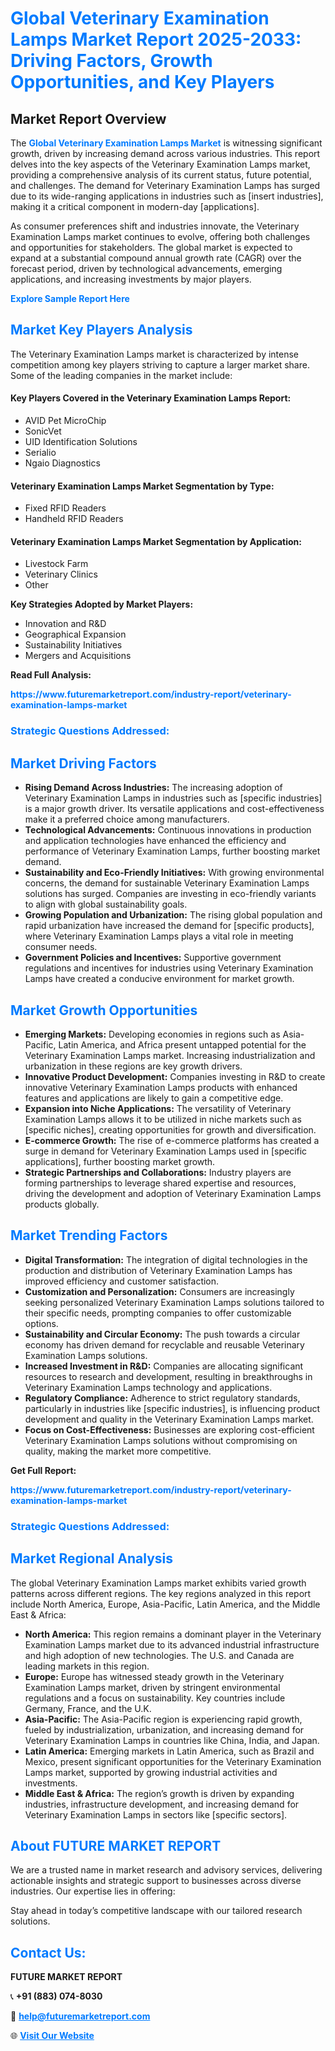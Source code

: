 <h1 style="color: #007BFF;">Global Veterinary Examination Lamps Market Report 2025-2033: Driving Factors, Growth Opportunities, and Key Players</h1>

<section id="overview">
<h2>Market Report Overview</h2>
<p>The <a href="https://www.futuremarketreport.com/industry-report/veterinary-examination-lamps-market" style="color: #007BFF; text-decoration: none;"><strong>Global Veterinary Examination Lamps Market</strong></a> is witnessing significant growth, driven by increasing demand across various industries. This report delves into the key aspects of the Veterinary Examination Lamps market, providing a comprehensive analysis of its current status, future potential, and challenges. The demand for Veterinary Examination Lamps has surged due to its wide-ranging applications in industries such as [insert industries], making it a critical component in modern-day [applications].</p>
<p>As consumer preferences shift and industries innovate, the Veterinary Examination Lamps market continues to evolve, offering both challenges and opportunities for stakeholders. The global market is expected to expand at a substantial compound annual growth rate (CAGR) over the forecast period, driven by technological advancements, emerging applications, and increasing investments by major players.</p>
</section>

<section id="overview">
<p><a href="https://www.futuremarketreport.com/request-sample/reportId=31744" style="color: #007BFF; text-decoration: none;"><strong>Explore Sample Report Here</strong></a></p>
</section>

<section id="key-players">
<h2 style="color: #007BFF;">Market Key Players Analysis</h2>
<p>The Veterinary Examination Lamps market is characterized by intense competition among key players striving to capture a larger market share. Some of the leading companies in the market include:</p>
<h4>Key Players Covered in the Veterinary Examination Lamps Report:</h4>
<ul><li>AVID Pet MicroChip</li><li>SonicVet</li><li>UID Identification Solutions</li><li>Serialio</li><li>Ngaio Diagnostics</li></ul>
<h4>Veterinary Examination Lamps Market Segmentation by Type:</h4>
<ul><li>Fixed RFID Readers</li><li>Handheld RFID Readers</li></ul>

<h4>Veterinary Examination Lamps Market Segmentation by Application:</h4>
<ul><li>Livestock Farm</li><li>Veterinary Clinics</li><li>Other</li></ul>
<p><strong>Key Strategies Adopted by Market Players:</strong></p>
<ul>
<li>Innovation and R&D</li>
<li>Geographical Expansion</li>
<li>Sustainability Initiatives</li>
<li>Mergers and Acquisitions</li>
</ul>
</section>

<section>
<p><strong>Read Full Analysis: </strong></p><a href="https://www.futuremarketreport.com/industry-report/veterinary-examination-lamps-market" style="color: #007BFF; text-decoration: none;"><strong>https://www.futuremarketreport.com/industry-report/veterinary-examination-lamps-market</strong></a>
<h3 style="color: #007BFF;">Strategic Questions Addressed:</h3>
</section>

<section id="driving-factors">
<h2 style="color: #007BFF;">Market Driving Factors</h2>
<ul>
<li><strong>Rising Demand Across Industries:</strong> The increasing adoption of Veterinary Examination Lamps in industries such as [specific industries] is a major growth driver. Its versatile applications and cost-effectiveness make it a preferred choice among manufacturers.</li>
<li><strong>Technological Advancements:</strong> Continuous innovations in production and application technologies have enhanced the efficiency and performance of Veterinary Examination Lamps, further boosting market demand.</li>
<li><strong>Sustainability and Eco-Friendly Initiatives:</strong> With growing environmental concerns, the demand for sustainable Veterinary Examination Lamps solutions has surged. Companies are investing in eco-friendly variants to align with global sustainability goals.</li>
<li><strong>Growing Population and Urbanization:</strong> The rising global population and rapid urbanization have increased the demand for [specific products], where Veterinary Examination Lamps plays a vital role in meeting consumer needs.</li>
<li><strong>Government Policies and Incentives:</strong> Supportive government regulations and incentives for industries using Veterinary Examination Lamps have created a conducive environment for market growth.</li>
</ul>
</section>

<section id="growth-opportunities">
<h2 style="color: #007BFF;">Market Growth Opportunities</h2>
<ul>
<li><strong>Emerging Markets:</strong> Developing economies in regions such as Asia-Pacific, Latin America, and Africa present untapped potential for the Veterinary Examination Lamps market. Increasing industrialization and urbanization in these regions are key growth drivers.</li>
<li><strong>Innovative Product Development:</strong> Companies investing in R&D to create innovative Veterinary Examination Lamps products with enhanced features and applications are likely to gain a competitive edge.</li>
<li><strong>Expansion into Niche Applications:</strong> The versatility of Veterinary Examination Lamps allows it to be utilized in niche markets such as [specific niches], creating opportunities for growth and diversification.</li>
<li><strong>E-commerce Growth:</strong> The rise of e-commerce platforms has created a surge in demand for Veterinary Examination Lamps used in [specific applications], further boosting market growth.</li>
<li><strong>Strategic Partnerships and Collaborations:</strong> Industry players are forming partnerships to leverage shared expertise and resources, driving the development and adoption of Veterinary Examination Lamps products globally.</li>
</ul>
</section>

<section id="trending-factors">
<h2 style="color: #007BFF;">Market Trending Factors</h2>
<ul>
<li><strong>Digital Transformation:</strong> The integration of digital technologies in the production and distribution of Veterinary Examination Lamps has improved efficiency and customer satisfaction.</li>
<li><strong>Customization and Personalization:</strong> Consumers are increasingly seeking personalized Veterinary Examination Lamps solutions tailored to their specific needs, prompting companies to offer customizable options.</li>
<li><strong>Sustainability and Circular Economy:</strong> The push towards a circular economy has driven demand for recyclable and reusable Veterinary Examination Lamps solutions.</li>
<li><strong>Increased Investment in R&D:</strong> Companies are allocating significant resources to research and development, resulting in breakthroughs in Veterinary Examination Lamps technology and applications.</li>
<li><strong>Regulatory Compliance:</strong> Adherence to strict regulatory standards, particularly in industries like [specific industries], is influencing product development and quality in the Veterinary Examination Lamps market.</li>
<li><strong>Focus on Cost-Effectiveness:</strong> Businesses are exploring cost-efficient Veterinary Examination Lamps solutions without compromising on quality, making the market more competitive.</li>
</ul>
</section>

<section>
<p><strong>Get Full Report: </strong></p><a href="https://www.futuremarketreport.com/industry-report/veterinary-examination-lamps-market" style="color: #007BFF; text-decoration: none;"><strong>https://www.futuremarketreport.com/industry-report/veterinary-examination-lamps-market</strong></a>
<h3 style="color: #007BFF;">Strategic Questions Addressed:</h3>
</section>


<section id="regional-analysis">
<h2 style="color: #007BFF;">Market Regional Analysis</h2>
<p>The global Veterinary Examination Lamps market exhibits varied growth patterns across different regions. The key regions analyzed in this report include North America, Europe, Asia-Pacific, Latin America, and the Middle East & Africa:</p>
<ul>
<li><strong>North America:</strong> This region remains a dominant player in the Veterinary Examination Lamps market due to its advanced industrial infrastructure and high adoption of new technologies. The U.S. and Canada are leading markets in this region.</li>
<li><strong>Europe:</strong> Europe has witnessed steady growth in the Veterinary Examination Lamps market, driven by stringent environmental regulations and a focus on sustainability. Key countries include Germany, France, and the U.K.</li>
<li><strong>Asia-Pacific:</strong> The Asia-Pacific region is experiencing rapid growth, fueled by industrialization, urbanization, and increasing demand for Veterinary Examination Lamps in countries like China, India, and Japan.</li>
<li><strong>Latin America:</strong> Emerging markets in Latin America, such as Brazil and Mexico, present significant opportunities for the Veterinary Examination Lamps market, supported by growing industrial activities and investments.</li>
<li><strong>Middle East & Africa:</strong> The region’s growth is driven by expanding industries, infrastructure development, and increasing demand for Veterinary Examination Lamps in sectors like [specific sectors].</li>
</ul>
</section>

<footer>
<h2 style="color: #007BFF;">About FUTURE MARKET REPORT</h2>
<p>We are a trusted name in market research and advisory services, delivering actionable insights and strategic support to businesses across diverse industries. Our expertise lies in offering:</p>

<p>Stay ahead in today’s competitive landscape with our tailored research solutions.</p>

<h2 style="color: #007BFF;">Contact Us:</h2>
<p><strong>FUTURE MARKET REPORT</strong></p>
<p>📞 <strong>+91 (883) 074-8030</strong></p>
<p>📧 <strong><a href="mailto:help@futuremarketreport.com" style="color: #007BFF;">help@futuremarketreport.com</a></strong></p>
<p>🌐 <strong><a href="https://www.futuremarketreport.com/" style="color: #007BFF;">Visit Our Website</a></strong></p>
</footer>